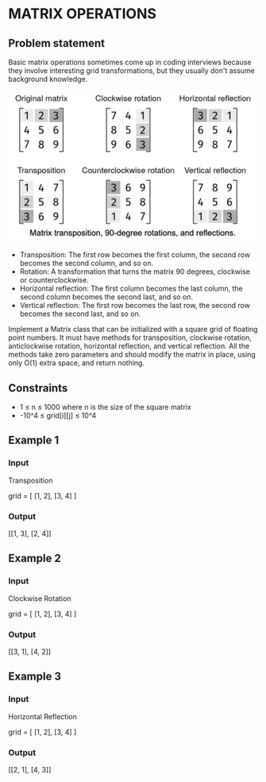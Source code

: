 # MATRIX OPERATIONS

## Problem statement

Basic matrix operations sometimes come up in coding interviews because they involve interesting grid transformations,
but they usually don't assume background knowledge.

![matrix-operations](matrix-operations-1.png)

- Transposition: The first row becomes the first column, the second row becomes the second column, and so on.
- Rotation: A transformation that turns the matrix 90 degrees, clockwise or counterclockwise.
- Horizontal reflection: The first column becomes the last column, the second column becomes the second last, and so on.
- Vertical reflection: The first row becomes the last row, the second row becomes the second last, and so on.

Implement a Matrix class that can be initialized with a square grid of floating point numbers. It must have methods for
transposition, clockwise rotation, anticlockwise rotation, horizontal reflection, and vertical reflection. All the
methods take zero parameters and should modify the matrix in place, using only O(1) extra space, and return nothing.

## Constraints

- 1 ≤ n ≤ 1000 where n is the size of the square matrix
- -10^4 ≤ grid[i][j] ≤ 10^4

## Example 1

### Input

Transposition

grid = [
[1, 2],
[3, 4]
]

### Output

[[1, 3],
[2, 4]]

## Example 2

### Input

Clockwise Rotation

grid = [
[1, 2],
[3, 4]
]

### Output

[[3, 1],
[4, 2]]

## Example 3

### Input

Horizontal Reflection

grid = [
[1, 2],
[3, 4]
]

### Output

[[2, 1],
[4, 3]]